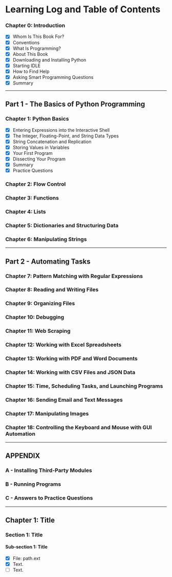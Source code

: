 # Learning Log and Table of Contents


### Chapter 0: Introduction
- [x] Whom Is This Book For?
- [x] Conventions
- [x] What Is Programming?
- [x] About This Book
- [x] Downloading and Installing Python
- [x] Starting IDLE
- [x] How to Find Help
- [x] Asking Smart Programming Questions
- [x] Summary

------------

## Part 1 - The Basics of Python Programming
### Chapter 1: Python Basics
- [x] Entering Expressions into the Interactive Shell
- [x] The Integer, Floating-Point, and String Data Types
- [x] String Concatenation and Replication
- [x] Storing Values in Variables
- [x] Your First Program
- [x] Dissecting Your Program
- [x] Summary
- [x] Practice Questions

### Chapter 2: Flow Control
### Chapter 3: Functions
### Chapter 4: Lists
### Chapter 5: Dictionaries and Structuring Data
### Chapter 6: Manipulating Strings

------------

## Part 2 - Automating Tasks
### Chapter 7: Pattern Matching with Regular Expressions
### Chapter 8: Reading and Writing Files
### Chapter 9: Organizing Files
### Chapter 10: Debugging
### Chapter 11: Web Scraping
### Chapter 12: Working with Excel Spreadsheets
### Chapter 13: Working with PDF and Word Documents
### Chapter 14: Working with CSV Files and JSON Data
### Chapter 15: Time, Scheduling Tasks, and Launching Programs
### Chapter 16: Sending Email and Text Messages
### Chapter 17: Manipulating Images
### Chapter 18: Controlling the Keyboard and Mouse with GUI Automation

------------

## APPENDIX
### A - Installing Third-Party Modules
### B - Running Programs
### C - Answers to Practice Questions



---------------------
## Chapter 1: Title
### Section 1: Title
#### Sub-section 1: Title
- [x] File: path.ext
 - [x] Text.
 - [ ] Text.